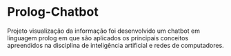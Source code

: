 # Prolog-Chatbot
 Projeto visualização da informação foi desenvolvido um chatbot em linguagem prolog em que são aplicados os principais conceitos apreendidos na disciplina de inteligência artificial e redes de computadores.
